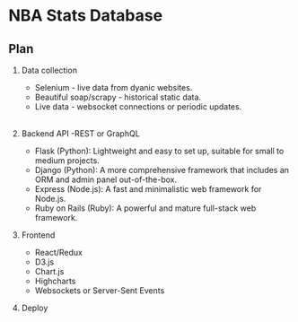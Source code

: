 # NBA Stats Database

## Plan

1. Data collection 
	- Selenium - live data from dyanic websites.
	- Beautiful soap/scrapy - historical static data.
	- Live data - websocket connections or periodic updates.  
&nbsp;    

2. Backend API
	-REST or GraphQL
	- Flask (Python): Lightweight and easy to set up, suitable for small to medium projects.
	- Django (Python): A more comprehensive framework that includes an ORM and admin panel out-of-the-box.
	- Express (Node.js): A fast and minimalistic web framework for Node.js.
	- Ruby on Rails (Ruby): A powerful and mature full-stack web framework.
&nbsp;    

3. Frontend
	- React/Redux
	- D3.js
	- Chart.js
	- Highcharts
	- Websockets or Server-Sent Events
&nbsp;  

4. Deploy



